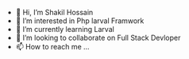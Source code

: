 - 👋 Hi, I’m Shakil Hossain
- 👀 I’m interested in Php larval Framwork
- 🌱 I’m currently learning Larval
- 💞️ I’m looking to collaborate on Full Stack Devloper
- 📫 How to reach me ...

<!---
shakil10sk/shakil10sk is a ✨ special ✨ repository because its `README.md` (this file) appears on your GitHub profile.
You can click the Preview link to take a look at your changes.
--->
